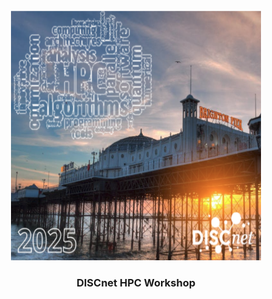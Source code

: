 <div align="center">
  <a href="https://github.com/jschewts/discnet-hpc">
    <img src="images/title.png" alt="Logo" width="400" height="400">
  </a>

  <h3 align="center">DISCnet HPC Workshop</h3>
  <p align="center">
    
  </p>
</div>

